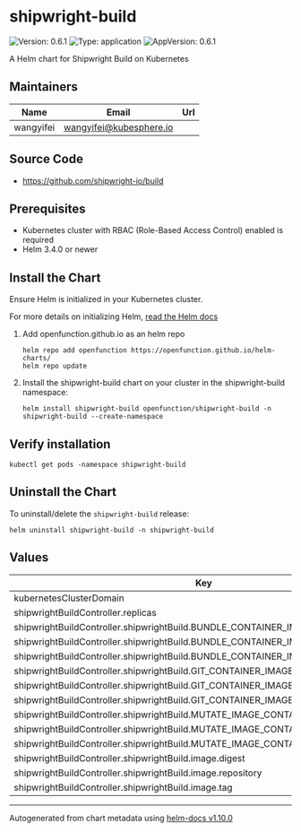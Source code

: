 # shipwright-build

![Version: 0.6.1](https://img.shields.io/badge/Version-0.6.1-informational?style=flat-square) ![Type: application](https://img.shields.io/badge/Type-application-informational?style=flat-square) ![AppVersion: 0.6.1](https://img.shields.io/badge/AppVersion-0.6.1-informational?style=flat-square)

A Helm chart for Shipwright Build on Kubernetes

## Maintainers

| Name | Email | Url |
| ---- | ------ | --- |
| wangyifei | <wangyifei@kubesphere.io> |  |

## Source Code

* <https://github.com/shipwright-io/build>


## Prerequisites

* Kubernetes cluster with RBAC (Role-Based Access Control) enabled is required
* Helm 3.4.0 or newer

## Install the Chart

Ensure Helm is initialized in your Kubernetes cluster.

For more details on initializing Helm, [read the Helm docs](https://helm.sh/docs/)

1. Add openfunction.github.io as an helm repo
    ```
    helm repo add openfunction https://openfunction.github.io/helm-charts/
    helm repo update
    ```

2. Install the shipwright-build chart on your cluster in the shipwright-build namespace:
    ```
    helm install shipwright-build openfunction/shipwright-build -n shipwright-build --create-namespace
    ```

## Verify installation

```
kubectl get pods -namespace shipwright-build
```

## Uninstall the Chart

To uninstall/delete the `shipwright-build` release:
```
helm uninstall shipwright-build -n shipwright-build
```

## Values

| Key | Type | Default | Description |
|-----|------|---------|-------------|
| kubernetesClusterDomain | string | `"cluster.local"` |  |
| shipwrightBuildController.replicas | int | `1` |  |
| shipwrightBuildController.shipwrightBuild.BUNDLE_CONTAINER_IMAGE.digest | string | `"sha256:8677e34c97966921fbf34ba084bc6582c2fdb244afed19aeea51cbc5466dbd1b"` |  |
| shipwrightBuildController.shipwrightBuild.BUNDLE_CONTAINER_IMAGE.repository | string | `"quay.io/shipwright/bundle"` |  |
| shipwrightBuildController.shipwrightBuild.BUNDLE_CONTAINER_IMAGE.tag | string | `"v0.6.0"` |  |
| shipwrightBuildController.shipwrightBuild.GIT_CONTAINER_IMAGE.digest | string | `"sha256:2cff62f102e495e95081cd4b56d94c0e001cfc999228ad249d4b9b099d0c0ff2"` |  |
| shipwrightBuildController.shipwrightBuild.GIT_CONTAINER_IMAGE.repository | string | `"ghcr.io/shipwright-io/build/git"` |  |
| shipwrightBuildController.shipwrightBuild.GIT_CONTAINER_IMAGE.tag | string | `"v0.7.0"` |  |
| shipwrightBuildController.shipwrightBuild.MUTATE_IMAGE_CONTAINER_IMAGE.digest | string | `"sha256:b4af89749dfa2659b1a828b06c17b6d77cb9221abdc52a99795c13ae3cf50753"` |  |
| shipwrightBuildController.shipwrightBuild.MUTATE_IMAGE_CONTAINER_IMAGE.repository | string | `"quay.io/shipwright/mutate-image"` |  |
| shipwrightBuildController.shipwrightBuild.MUTATE_IMAGE_CONTAINER_IMAGE.tag | string | `"v0.6.0"` |  |
| shipwrightBuildController.shipwrightBuild.image.digest | string | `"sha256:7e9dce636fcedcdb4e18cc8d3ccb6bdd4e21fa0c7551efef63aa5464e1b9745b"` |  |
| shipwrightBuildController.shipwrightBuild.image.repository | string | `"quay.io/shipwright/shipwright-build-controller"` |  |
| shipwrightBuildController.shipwrightBuild.image.tag | string | `"v0.6.0"` |  |

----------------------------------------------
Autogenerated from chart metadata using [helm-docs v1.10.0](https://github.com/norwoodj/helm-docs/releases/v1.10.0)
